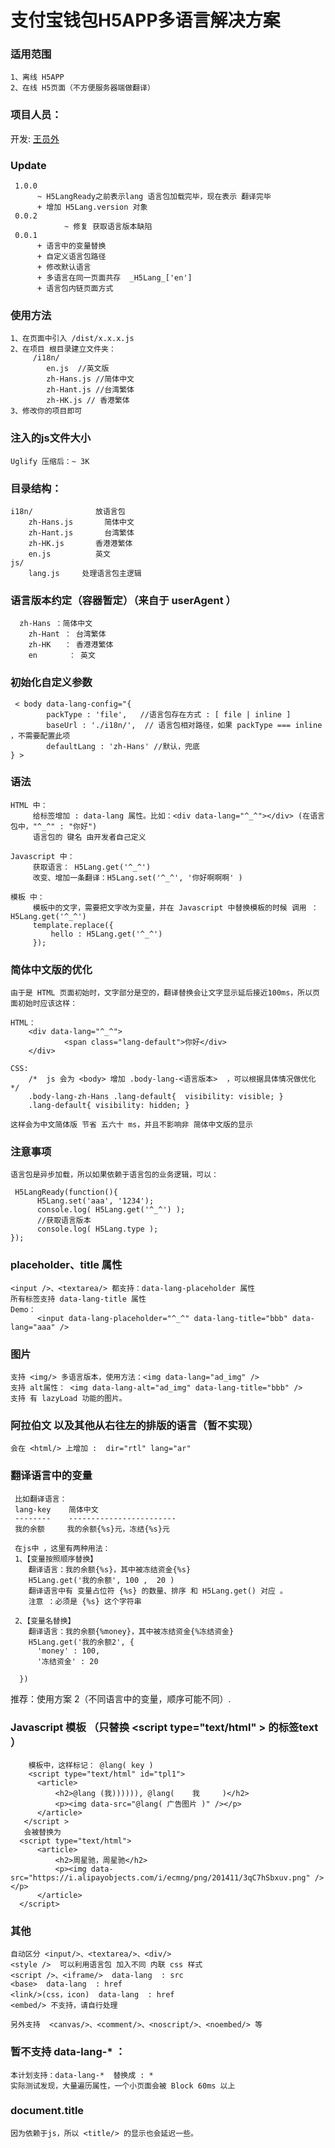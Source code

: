 # 支付宝钱包H5APP多语言解决方案


### 适用范围
	1、离线 H5APP
	2、在线 H5页面（不方便服务器端做翻译）

### 项目人员：
开发: [王员外](https://yuanwai.wang)

### Update
	 1.0.0
	      ~ H5LangReady之前表示lang 语言包加载完毕，现在表示 翻译完毕
	      + 增加 H5Lang.version 对象
	 0.0.2
				~ 修复 获取语言版本缺陷 
	 0.0.1
	      + 语言中的变量替换
	      + 自定义语言包路径
	      + 修改默认语言
	      + 多语言在同一页面共存  _H5Lang_['en']
	      + 语言包内链页面方式
	 


### 使用方法
	1、在页面中引入 /dist/x.x.x.js 
	2、在项目 根目录建立文件夹：
		 /i18n/
		    en.js  //英文版
		    zh-Hans.js //简体中文
		    zh-Hant.js //台湾繁体
		    zh-HK.js // 香港繁体
	3、修改你的项目即可	    


### 注入的js文件大小
	Uglify 压缩后：~ 3K

### 目录结构：

	i18n/              放语言包
	    zh-Hans.js       简体中文
	    zh-Hant.js       台湾繁体
	    zh-HK.js       香港港繁体
	    en.js          英文
	js/
	    lang.js     处理语言包主逻辑
	    
### 语言版本约定（容器暂定）（来自于 userAgent ）
      zh-Hans ：简体中文
	    zh-Hant ： 台湾繁体
	    zh-HK   ： 香港港繁体
	    en       ： 英文

### 初始化自定义参数
	 < body data-lang-config="{
	        packType : 'file',   //语言包存在方式 : [ file | inline ]
	        baseUrl : './i18n/',  // 语言包相对路径，如果 packType === inline ，不需要配置此项
	        defaultLang : 'zh-Hans' //默认，兜底
	} >


### 语法
	HTML 中：
		 给标签增加 : data-lang 属性。比如：<div data-lang="^_^"></div> (在语言包中，"^_^" : "你好")
		 语言包的 键名 由开发者自己定义
		 
	Javascript 中：
		 获取语言： H5Lang.get('^_^')
		 改变、增加一条翻译：H5Lang.set('^_^', '你好啊啊啊' )
		 
	模板 中：
		 模板中的文字，需要把文字改为变量，并在 Javascript 中替换模板的时候 调用 ：H5Lang.get('^_^')
		 template.replace({
		     hello : H5Lang.get('^_^')
		 });
		 

### 简体中文版的优化
	由于是 HTML 页面初始时，文字部分是空的，翻译替换会让文字显示延后接近100ms，所以页面初始时应该这样：
	
	HTML：
		<div data-lang="^_^">
				<span class="lang-default">你好</div>
		</div> 
		
	CSS:
		/*  js 会为 <body> 增加 .body-lang-<语言版本>  ，可以根据具体情况做优化 */
		.body-lang-zh-Hans .lang-default{  visibility: visible; }
		.lang-default{ visibility: hidden; }	
		
	这样会为中文简体版 节省 五六十 ms，并且不影响非 简体中文版的显示	
	
### 注意事项
	语言包是异步加载，所以如果依赖于语言包的业务逻辑，可以：
	
	 H5LangReady(function(){
          H5Lang.set('aaa', '1234');
          console.log( H5Lang.get('^_^') );
          //获取语言版本
          console.log( H5Lang.type );
    });

### placeholder、title 属性
	<input />、<textarea/> 都支持：data-lang-placeholder 属性
	所有标签支持 data-lang-title 属性
	Demo：
		  <input data-lang-placeholder="^_^" data-lang-title="bbb" data-lang="aaa" />
		  
 

### 图片
	支持 <img/> 多语言版本，使用方法：<img data-lang="ad_img" />
	支持 alt属性： <img data-lang-alt="ad_img" data-lang-title="bbb" />
	支持 有 lazyLoad 功能的图片。

### 阿拉伯文 以及其他从右往左的排版的语言（暂不实现）
	会在 <html/> 上增加 :  dir="rtl" lang="ar"

### 翻译语言中的变量
	 比如翻译语言：
	 lang-key    简体中文
	 --------    ------------------------
	 我的余额     我的余额{%s}元，冻结{%s}元
	 
	 在js中 ，这里有两种用法：
	 1、【变量按照顺序替换】
	    翻译语言：我的余额{%s}，其中被冻结资金{%s} 
	    H5Lang.get('我的余额', 100 ,  20 )
	    翻译语言中有 变量占位符 {%s} 的数量、排序 和 H5Lang.get() 对应 。
	    注意 ：必须是 {%s} 这个字符串
	 
	 2、【变量名替换】
	    翻译语言：我的余额{%money}，其中被冻结资金{%冻结资金} 
	    H5Lang.get('我的余额2', {
          'money' : 100,
          '冻结资金' : 20
 
      })
      
   推荐：使用方案 2（不同语言中的变量，顺序可能不同）.
	
	
### Javascript 模板 （只替换 &lt;script type="text/html" &gt; 的标签text ）
``` 
	模板中，这样标记： @lang( key )
	<script type="text/html" id="tpl1">
      <article>
          <h2>@lang (我)))))), @lang(    我     )</h2>
          <p><img data-src="@lang( 广告图片 )" /></p>
      </article>
   </script >
   会被替换为
  <script type="text/html">
      <article>
          <h2>周星驰，周星驰</h2>
          <p><img data-src="https://i.alipayobjects.com/i/ecmng/png/201411/3qC7hSbxuv.png" /></p>
      </article>
  </script>
``` 
  

### 其他
	自动区分 <input/>、<textarea/>、<div/>
	<style />  可以利用语言包 加入不同 内联 css 样式 
	<script />、<iframe/>  data-lang  : src
	<base>  data-lang  : href
	<link/>(css，icon)  data-lang  : href
	<embed/> 不支持，请自行处理
	
	另外支持  <canvas/>、<comment/>、<noscript/>、<noembed/> 等
	
### 暂不支持 data-lang-* ：
	本计划支持：data-lang-*  替换成 : *
	实际测试发现，大量遍历属性，一个小页面会被 Block 60ms 以上
	
	
	
### document.title 
	因为依赖于js，所以 <title/> 的显示也会延迟一些。
	